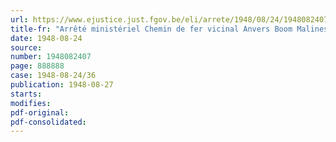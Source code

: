 ```yaml
---
url: https://www.ejustice.just.fgov.be/eli/arrete/1948/08/24/1948082407/justel
title-fr: "Arrêté ministériel Chemin de fer vicinal Anvers Boom Malines Duffel Lierre. -Modification au tableau des distances"
date: 1948-08-24
source:
number: 1948082407
page: 888888
case: 1948-08-24/36
publication: 1948-08-27
starts:
modifies:
pdf-original:
pdf-consolidated:
---
```


